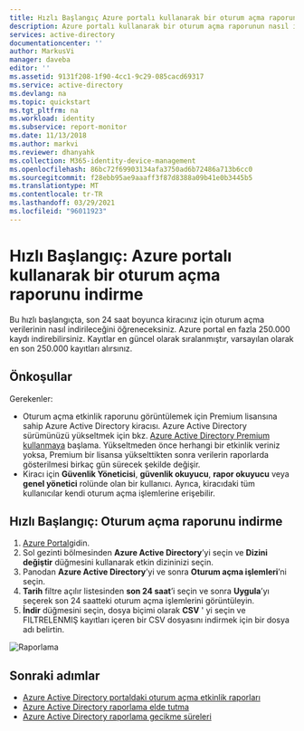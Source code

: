 ```yaml
---
title: Hızlı Başlangıç Azure portalı kullanarak bir oturum açma raporunu indirme | Microsoft Docs
description: Azure portalı kullanarak bir oturum açma raporunun nasıl indirileceğini öğrenme
services: active-directory
documentationcenter: ''
author: MarkusVi
manager: daveba
editor: ''
ms.assetid: 9131f208-1f90-4cc1-9c29-085cacd69317
ms.service: active-directory
ms.devlang: na
ms.topic: quickstart
ms.tgt_pltfrm: na
ms.workload: identity
ms.subservice: report-monitor
ms.date: 11/13/2018
ms.author: markvi
ms.reviewer: dhanyahk
ms.collection: M365-identity-device-management
ms.openlocfilehash: 86bc72f69903134afa3750ad6b72486a713b6cc0
ms.sourcegitcommit: f28ebb95ae9aaaff3f87d8388a09b41e0b3445b5
ms.translationtype: MT
ms.contentlocale: tr-TR
ms.lasthandoff: 03/29/2021
ms.locfileid: "96011923"
---
```

# <a name="quickstart-download-a-sign-in-report-using-the-azure-portal"></a>Hızlı Başlangıç: Azure portalı kullanarak bir oturum açma raporunu indirme

Bu hızlı başlangıçta, son 24 saat boyunca kiracınız için oturum açma verilerinin nasıl indirileceğini öğreneceksiniz. Azure portal en fazla 250.000 kaydı indirebilirsiniz. Kayıtlar en güncel olarak sıralanmıştır, varsayılan olarak en son 250.000 kayıtları alırsınız. 

## <a name="prerequisites"></a>Önkoşullar

Gerekenler:

* Oturum açma etkinlik raporunu görüntülemek için Premium lisansına sahip Azure Active Directory kiracısı. Azure Active Directory sürümünüzü yükseltmek için bkz. [Azure Active Directory Premium kullanmaya](../fundamentals/active-directory-get-started-premium.md) başlama. Yükseltmeden önce herhangi bir etkinlik veriniz yoksa, Premium bir lisansa yükselttikten sonra verilerin raporlarda gösterilmesi birkaç gün sürecek şekilde değişir.
* Kiracı için **Güvenlik Yöneticisi**, **güvenlik okuyucu**, **rapor okuyucu** veya **genel yönetici** rolünde olan bir kullanıcı. Ayrıca, kiracıdaki tüm kullanıcılar kendi oturum açma işlemlerine erişebilir.

## <a name="quickstart-download-a-sign-in-report"></a>Hızlı Başlangıç: Oturum açma raporunu indirme

1. [Azure Portal](https://portal.azure.com)gidin.
2. Sol gezinti bölmesinden **Azure Active Directory**’yi seçin ve **Dizini değiştir** düğmesini kullanarak etkin dizininizi seçin.
3. Panodan **Azure Active Directory**’yi ve sonra **Oturum açma işlemleri**’ni seçin. 
4. **Tarih** filtre açılır listesinden **son 24 saat**’i seçin ve sonra **Uygula**’yı seçerek son 24 saatteki oturum açma işlemlerini görüntüleyin. 
5. **İndir** düğmesini seçin, dosya biçimi olarak **CSV** ' yi seçin ve FILTRELENMIŞ kayıtları içeren bir CSV dosyasını indirmek için bir dosya adı belirtin. 

![Raporlama](./media/quickstart-download-sign-in-report/download-sign-ins.png)

## <a name="next-steps"></a>Sonraki adımlar

* [Azure Active Directory portaldaki oturum açma etkinlik raporları](concept-sign-ins.md)
* [Azure Active Directory raporlama elde tutma](reference-reports-data-retention.md)
* [Azure Active Directory raporlama gecikme süreleri](reference-reports-latencies.md)
